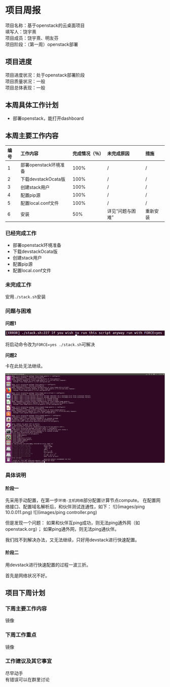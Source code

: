 
# 项目周报

项目名称：基于openstack的云桌面项目</br>
填写人：饶宇熹</br>
项目成员：饶宇熹、明友芬</br>
项目阶段：（第一周）openstack部署</br>


## 项目进度

项目进度状况：处于openstack部署阶段</br>
项目质量状况：一般</br>
项目总体表现：一般</br>


## 本周具体工作计划

* 部署openstack，能打开dashboard


## 本周主要工作内容 

| 编号 | 工作内容 | 完成情况（％）| 未完成原因 | 措施
| :-------------- | :------------ | :------------ | :------------ | :------------ |
| 1 | 部署openstack环境准备 | 100% | / | / |
| 2 | 下载devstackOcata版 | 100% | / | / |
| 3 | 创建stack用户 | 100% | / | / |
| 4 | 配置pip源 | 100% | / | / |
| 5 | 配置local.conf文件 | 100% | / | / |
| 6 | 安装 | 50% | 详见“问题与困难” | 重新安装

### 已经完成工作

* 部署openstack环境准备
* 下载devstackOcata版
* 创建stack用户
* 配置pip源
* 配置local.conf文件

### 未完成工作

安用`./stack.sh`安装


### 问题与困难

**问题1**

![](images/FORCE.png)

将启动命令改为`FORCE=yes ./stack.sh`可解决

**问题2**

卡在此处无法继续。

![](images/prob.png)


### 具体说明

#### 阶段一
先采用手动配置，在第一步`环境-主机网络`部分配置计算节点compute。
在配置网络接口、配置域名解析后，和伙伴测试连通性，如下：
![](images/ping 10.0.011.png)
![](images/ping controller.png)

但是发现一个问题：
如果和伙伴互ping成功，则无法ping通外网（如openstack.org）；
如果ping通外网，则无法ping通伙伴。

我们找不到解决办法，又无法继续，只好用devstack进行快速配置。


#### 阶段二
用devstack进行快速配置的过程一波三折。

首先是网络状况不好。



## 项目下周计划

### 下周主要工作内容

镜像

### 下周工作重点

镜像

### 工作建议及其它事宜

尽早动手</br>
有错误可以在群里讨论


